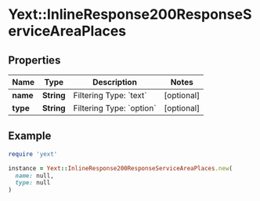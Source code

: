 # Yext::InlineResponse200ResponseServiceAreaPlaces

## Properties

| Name | Type | Description | Notes |
| ---- | ---- | ----------- | ----- |
| **name** | **String** | Filtering Type: &#x60;text&#x60; | [optional] |
| **type** | **String** | Filtering Type: &#x60;option&#x60; | [optional] |

## Example

```ruby
require 'yext'

instance = Yext::InlineResponse200ResponseServiceAreaPlaces.new(
  name: null,
  type: null
)
```

